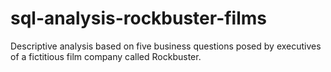 # sql-analysis-rockbuster-films
Descriptive analysis based on five business questions posed by executives of a fictitious film company called Rockbuster.
